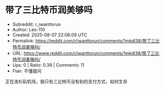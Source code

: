 # 带了三比特币润美够吗

- Subreddit: r_iwanttorun
- Author: Leo-110
- Created: 2025-08-07 22:06:09 UTC
- Permalink: https://reddit.com/r/iwanttorun/comments/1mkdl38/带了三比特币润美够吗/
- URL: https://www.reddit.com/r/iwanttorun/comments/1mkdl38/带了三比特币润美够吗/
- Ups: 0 | Ratio: 0.39 | Comments: 11
- Flair: 不懂就问


正在洛杉矶机场，我只有三比特币没有别的支付方式，如何生存

